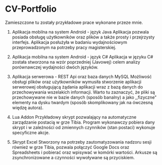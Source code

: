 # CV-Portfolio

Zamieszczone tu zostały przykładowe prace wykonane przeze mnie. 

1. Aplikacja mobilna na system Android - język Java
Aplikacja pozwala posiada obsługę użytkowników oraz plików a także prosty i przejrzysty interfejs. Aplikacja posłużyła w badaniu wydajnościowym przeprowadzonym na potrzeby pracy magisterskiej.

2. Aplikacja mobilna na system Android - język C#
Aplikacja w języku C# została stworzona na wzór poprzedniej (Javowej) celem analizy porównawczej wydajności dwóch języków.

3. Aplikacja serwerowa - REST Api oraz baza danych MySQL
Możliwość obsługi plików oraz użytkowników wymusiła stworzenie aplikacji serwerowej obsługującą żądania aplikacji wraz z bazą danych do przechowywania wszelakich informacji. Warto tu zaznaczyć, że pliki są przechowywane nie w bazie danych (sposób banalny) a jako ,,fizyczne" elementy na dysku twardym (sposób skomplikowany jak na ówczesną więdzę autora).

4. Lua Addon
Przykładowy skrypt pozwalający na automatyczne zarządzanie postacią w grze Tibia. Program wykonawczy pobiera dany skrypt i w zależności od zmiennych czynników (stan postaci) wykonuje specyficzne akcje.

5. Skrypt Excel
Stworzony na potrzeby zautomatyzowania nadzoru sesji również w grze Tibia, pozwala połączyć Google Docs oraz Spreadsheets i pobierać oraz wpisywać w komórki wartości. Arkusze są zsynchronizowane a czynności wywoływane są przyciskiem.

